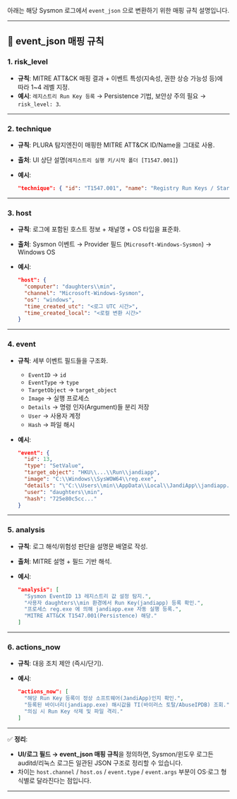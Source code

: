 아래는 해당 Sysmon 로그에서 `event_json` 으로 변환하기 위한 매핑 규칙 설명입니다.

---

## 📌 event\_json 매핑 규칙

### 1. risk\_level

* **규칙**: MITRE ATT\&CK 매핑 결과 + 이벤트 특성(지속성, 권한 상승 가능성 등)에 따라 1\~4 레벨 지정.
* **예시**: `레지스트리 Run Key 등록` → Persistence 기법, 보안상 주의 필요 → `risk_level: 3`.

---

### 2. technique

* **규칙**: PLURA 탐지엔진이 매핑한 MITRE ATT\&CK ID/Name을 그대로 사용.
* **출처**: UI 상단 설명(`레지스트리 실행 키/시작 폴더 [T1547.001]`)
* **예시**:

  ```json
  "technique": { "id": "T1547.001", "name": "Registry Run Keys / Start Folder" }
  ```

---

### 3. host

* **규칙**: 로그에 포함된 호스트 정보 + 채널명 + OS 타입을 표준화.
* **출처**: Sysmon 이벤트 → Provider 필드 (`Microsoft-Windows-Sysmon`) → Windows OS
* **예시**:

  ```json
  "host": {
    "computer": "daughters\\min",
    "channel": "Microsoft-Windows-Sysmon",
    "os": "windows",
    "time_created_utc": "<로그 UTC 시간>",
    "time_created_local": "<로컬 변환 시간>"
  }
  ```

---

### 4. event

* **규칙**: 세부 이벤트 필드들을 구조화.

  * `EventID` → `id`
  * `EventType` → `type`
  * `TargetObject` → `target_object`
  * `Image` → 실행 프로세스
  * `Details` → 명령 인자(Argument)들 분리 저장
  * `User` → 사용자 계정
  * `Hash` → 파일 해시
* **예시**:

  ```json
  "event": {
    "id": 13,
    "type": "SetValue",
    "target_object": "HKU\\...\\Run\\jandiapp",
    "image": "C:\\Windows\\SysWOW64\\reg.exe",
    "details": "\"C:\\Users\\min\\AppData\\Local\\JandiApp\\jandiapp.exe\" --processStart \"jandiapp.exe\"",
    "user": "daughters\\min",
    "hash": "725e80c5cc..."
  }
  ```

---

### 5. analysis

* **규칙**: 로그 해석/위험성 판단을 설명문 배열로 작성.
* **출처**: MITRE 설명 + 필드 기반 해석.
* **예시**:

  ```json
  "analysis": [
    "Sysmon EventID 13 레지스트리 값 설정 탐지.",
    "사용자 daughters\\min 환경에서 Run Key(jandiapp) 등록 확인.",
    "프로세스 reg.exe 에 의해 jandiapp.exe 자동 실행 등록.",
    "MITRE ATT&CK T1547.001(Persistence) 해당."
  ]
  ```

---

### 6. actions\_now

* **규칙**: 대응 조치 제안 (즉시/단기).
* **예시**:

  ```json
  "actions_now": [
    "해당 Run Key 등록이 정상 소프트웨어(JandiApp)인지 확인.",
    "등록된 바이너리(jandiapp.exe) 해시값을 TI(바이러스 토탈/AbuseIPDB) 조회.",
    "의심 시 Run Key 삭제 및 파일 격리."
  ]
  ```

---

✅ **정리**:

* **UI/로그 필드 → event\_json 매핑 규칙**을 정의하면, Sysmon/윈도우 로그든 auditd/리눅스 로그든 일관된 JSON 구조로 정리할 수 있습니다.
* 차이는 `host.channel` / `host.os` / `event.type` / `event.args` 부분이 OS·로그 형식별로 달라진다는 점입니다.

---
